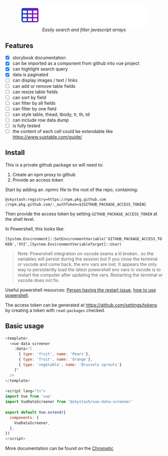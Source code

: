 <div style="text-align:center;">
  <img src=".storybook/logo-light.png" alt="Logo" style="max-width: 400px;">
  <br/>
  <em>Easily search and filter javascript arrays</em>
</div>

## Features

- [x] storybook documentation
- [x] can be imported as a component from github into vue project
- [x] can highlight search query
- [x] data is paginated
- [ ] can display images / text / links
- [ ] can add or remove table fields
- [ ] can resize table fields
- [ ] can sort by field
- [ ] can filter by all fields
- [ ] can filter by one field
- [ ] can style table, thead, tbody, tr, th, td
- [ ] can include row data dump
- [ ] is fully tested
- [ ] the content of each cell could be extendable like https://www.vuetable.com/guide/

## Install

This is a private github package so will need to:

1) Create an npm proxy to github
2) Provide an access token

Start by adding an .npmrc file to the root of the repo, containing:

```
@skystash:registry=https://npm.pkg.github.com
//npm.pkg.github.com/:_authToken=${GITHUB_PACKAGE_ACCESS_TOKEN}
```

Then provide the access token by setting `GITHUB_PACKAGE_ACCESS_TOKEN` at the shell level.

In Powershell, this looks like:

`[System.Environment]::SetEnvironmentVariable('GITHUB_PACKAGE_ACCESS_TOKEN','XYZ',[System.EnvironmentVariableTarget]::User)`

> Note: Powershell integration on vscode seams a lil broken.. so the variables will persist during the session but if you close the terminal or vscode and come back, the env vars are lost. It appears the only way to persistently load the latest powershell env vars in vscode is to restart the computer after updating the vars. Restarting the terminal or vscode does not fix.

Useful powershell resources: [Person having the restart issue](https://github.com/microsoft/vscode/issues/26048#issuecomment-539407696), [how to use powershell](https://mcpmag.com/articles/2019/03/28/environment-variables-in-powershell.aspx).

The access token can be generated at   https://github.com/settings/tokens by creating a token with `read:packages` checked.


## Basic usage

```js
<template>
  <vue-data-screener
    :data="[
      { type: 'fruit', name: 'Pears'},
      { type: 'fruit', name: 'Orange'},
      { type: 'vegetable', name: 'Brussels sprouts'}
    ]"
  />
</template>

<script lang="ts">
import Vue from 'vue'
import VueDataScreener from '@skystash/vue-data-screener'

export default Vue.extend({
  components: {
    VueDataScreener,
  },
})
</script>
```

More documentation can be found on the [Chromatic](https://www.chromatic.com/builds?appId=61d4d292187f54004aba929a)